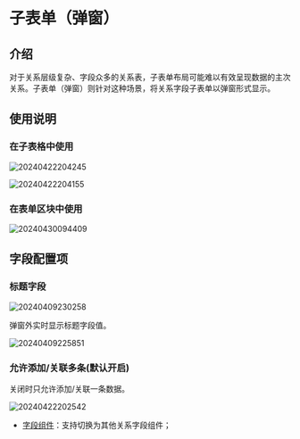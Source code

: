 # 子表单（弹窗）

## 介绍

对于关系层级复杂、字段众多的关系表，子表单布局可能难以有效呈现数据的主次关系。子表单（弹窗）则针对这种场景，将关系字段子表单以弹窗形式显示。


## 使用说明

### 在子表格中使用

![20240422204245](https://static-docs.nocobase.com/20240422204245.png)

![20240422204155](https://static-docs.nocobase.com/20240422204155.png)
### 在表单区块中使用

![20240430094409](https://static-docs.nocobase.com/20240430094409.png)

## 字段配置项

### 标题字段

![20240409230258](https://static-docs.nocobase.com/20240409230258.png)

弹窗外实时显示标题字段值。

![20240409225851](https://static-docs.nocobase.com/20240409225851.png)

### 允许添加/关联多条(默认开启)

关闭时只允许添加/关联一条数据。

![20240422202542](https://static-docs.nocobase.com/20240422202542.png)


- [字段组件](/handbook/ui/fields/association-field)：支持切换为其他关系字段组件；


